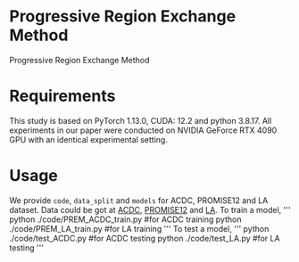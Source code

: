 # Progressive Region Exchange Method
Progressive Region Exchange Method



# Requirements
This study is based on PyTorch 1.13.0, CUDA: 12.2 and python 3.8.17. All experiments in our paper were conducted on NVIDIA GeForce RTX 4090 GPU with an identical experimental setting.

# Usage
We provide `code`, `data_split` and `models` for ACDC, PROMISE12 and LA dataset.
Data could be got at [ACDC](https://github.com/HiLab-git/SSL4MIS/tree/master/data/ACDC), [PROMISE12](https://promise12.grand-challenge.org/Download/) and [LA](https://github.com/yulequan/UA-MT/tree/master/data).
To train a model,
'''
python ./code/PREM_ACDC_train.py  #for ACDC training
python ./code/PREM_LA_train.py  #for LA training
'''
To test a model,
'''
python ./code/test_ACDC.py  #for ACDC testing
python ./code/test_LA.py  #for LA testing
'''
